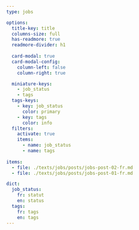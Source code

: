 ```yaml
---
type: jobs

options:
  title-key: title
  columns-size: full
  has-readmore: true
  readmore-divider: h1
  
  card-modal: true
  card-modal-config:
    column-left: false
    column-right: true

  miniature-keys: 
    - job_status
    - tags
  tags-keys: 
    - key: job_status
      color: primary
    - key: tags
      color: info
  filters: 
    activate: true
    items: 
      - name: job_status
      - name: tags
    
items:
  - file: ./texts/jobs/posts/jobs-post-02-fr.md
  - file: ./texts/jobs/posts/jobs-post-01-fr.md

dict:
  job_status: 
    fr: statut
    en: status
  tags:
    fr: tags
    en: tags
---
```

